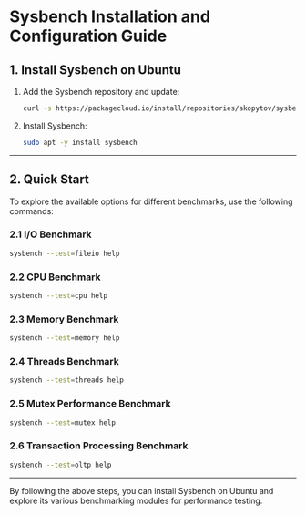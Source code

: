# Sysbench Installation and Configuration Guide

## 1. Install Sysbench on Ubuntu

1. Add the Sysbench repository and update:
   ```bash
   curl -s https://packagecloud.io/install/repositories/akopytov/sysbench/script.deb.sh | sudo bash
   ```

2. Install Sysbench:
   ```bash
   sudo apt -y install sysbench
   ```

---

## 2. Quick Start

To explore the available options for different benchmarks, use the following commands:

### 2.1 I/O Benchmark
```bash
sysbench --test=fileio help
```

### 2.2 CPU Benchmark
```bash
sysbench --test=cpu help
```

### 2.3 Memory Benchmark
```bash
sysbench --test=memory help
```

### 2.4 Threads Benchmark
```bash
sysbench --test=threads help
```

### 2.5 Mutex Performance Benchmark
```bash
sysbench --test=mutex help
```

### 2.6 Transaction Processing Benchmark
```bash
sysbench --test=oltp help
```

---

By following the above steps, you can install Sysbench on Ubuntu and explore its various benchmarking modules for performance testing.
```